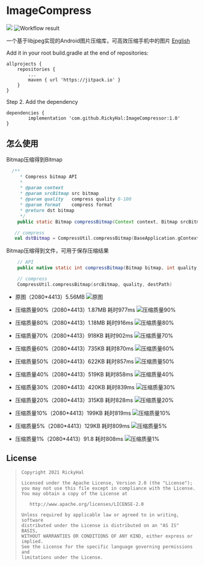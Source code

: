 # ImageCompress
[![](https://jitpack.io/v/RickyHal/ImageCompressor.svg)](https://jitpack.io/#RickyHal/ImageCompressor) ![Workflow result](https://github.com/RickyHal/ImageCompressor/workflows/Check/badge.svg)

一个基于libjpeg实现的Android图片压缩库，可高效压缩手机中的图片 [English](/README.md)

Add it in your root build.gradle at the end of repositories:

	allprojects {
		repositories {
			...
			maven { url 'https://jitpack.io' }
		}
	}
Step 2. Add the dependency

	dependencies {
	        implementation 'com.github.RickyHal:ImageCompressor:1.0'
	}


## 怎么使用

Bitmap压缩得到Bitmap
```Java
  /**
     * Compress bitmap API
     *
     * @param context
     * @param srcBitmap src bitmap
     * @param quality   compress quality 0-100
     * @param format    compress format
     * @return dst bitmap
     */
    public static Bitmap compressBitmap(Context context, Bitmap srcBitmap, int quality, @Nullable Bitmap.CompressFormat format);
```

```kotlin
   // compress
   val dstBitmap = CompressUtil.compressBitmap(BaseApplication.gContext, srcBitmap, quality, Bitmap.CompressFormat.JPEG)
```

Bitmap压缩得到文件，可用于保存压缩结果

```Java
    // API
    public native static int compressBitmap(Bitmap bitmap, int quality, String destFile);
```

```kotlin
    // compress
    CompressUtil.compressBitmap(srcBitmap, quality, destPath)
```


* 原图（2080*4413）5.56MB
![原图](/results/origin.jpg)

* 压缩质量90%（2080*4413）1.87MB 耗时977ms
![压缩质量90%](/results/quality90.jpg)

* 压缩质量80%（2080*4413）1.18MB 耗时916ms
![压缩质量80%](/results/quality80.jpg)

* 压缩质量70%（2080*4413）918KB 耗时902ms
![压缩质量70%](/results/quality70.jpg)

* 压缩质量60%（2080*4413）735KB 耗时870ms
![压缩质量60%](/results/quality60.jpg)

* 压缩质量50%（2080*4413）622KB 耗时857ms
![压缩质量50%](/results/quality50.jpg)

* 压缩质量40%（2080*4413）519KB 耗时858ms
![压缩质量40%](/results/quality40.jpg)

* 压缩质量30%（2080*4413）420KB 耗时839ms
![压缩质量30%](/results/quality30.jpg)

* 压缩质量20%（2080*4413）315KB 耗时828ms
![压缩质量20%](/results/quality20.jpg)

* 压缩质量10%（2080*4413）199KB 耗时819ms
![压缩质量10%](/results/quality10.jpg)

* 压缩质量5%（2080*4413）129KB 耗时809ms
![压缩质量5%](/results/quality5.jpg)

* 压缩质量1%（2080*4413）91.8 耗时808ms
![压缩质量1%](/results/quality1.jpg)


## License

> ```
> Copyright 2021 RickyHal
>
> Licensed under the Apache License, Version 2.0 (the "License");
> you may not use this file except in compliance with the License.
> You may obtain a copy of the License at
>
>    http://www.apache.org/licenses/LICENSE-2.0
>
> Unless required by applicable law or agreed to in writing, software
> distributed under the License is distributed on an "AS IS" BASIS,
> WITHOUT WARRANTIES OR CONDITIONS OF ANY KIND, either express or implied.
> See the License for the specific language governing permissions and
> limitations under the License.
> ```
